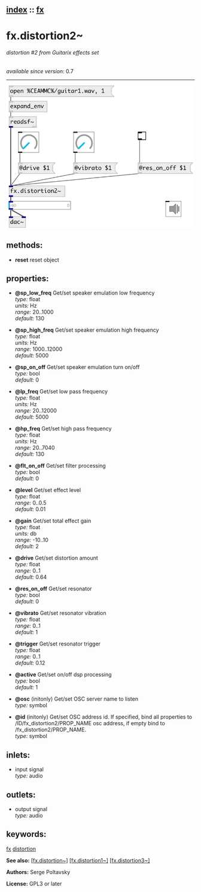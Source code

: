 [index](index.html) :: [fx](category_fx.html)
---

# fx.distortion2~

###### distortion #2 from Guitarix effects set

*available since version:* 0.7

---




[![example](../examples/img/fx.distortion2~.jpg)](../examples/pd/fx.distortion2~.pd)





## methods:

* **reset**
reset object<br>




## properties:

* **@sp_low_freq** 
Get/set speaker emulation low frequency<br>
_type:_ float<br>
_units:_ Hz<br>
_range:_ 20..1000<br>
_default:_ 130<br>

* **@sp_high_freq** 
Get/set speaker emulation high frequency<br>
_type:_ float<br>
_units:_ Hz<br>
_range:_ 1000..12000<br>
_default:_ 5000<br>

* **@sp_on_off** 
Get/set speaker emulation turn on/off<br>
_type:_ bool<br>
_default:_ 0<br>

* **@lp_freq** 
Get/set low pass frequency<br>
_type:_ float<br>
_units:_ Hz<br>
_range:_ 20..12000<br>
_default:_ 5000<br>

* **@hp_freq** 
Get/set high pass frequency<br>
_type:_ float<br>
_units:_ Hz<br>
_range:_ 20..7040<br>
_default:_ 130<br>

* **@flt_on_off** 
Get/set filter processing<br>
_type:_ bool<br>
_default:_ 0<br>

* **@level** 
Get/set effect level<br>
_type:_ float<br>
_range:_ 0..0.5<br>
_default:_ 0.01<br>

* **@gain** 
Get/set total effect gain<br>
_type:_ float<br>
_units:_ db<br>
_range:_ -10..10<br>
_default:_ 2<br>

* **@drive** 
Get/set distortion amount<br>
_type:_ float<br>
_range:_ 0..1<br>
_default:_ 0.64<br>

* **@res_on_off** 
Get/set resonator<br>
_type:_ bool<br>
_default:_ 0<br>

* **@vibrato** 
Get/set resonator vibration<br>
_type:_ float<br>
_range:_ 0..1<br>
_default:_ 1<br>

* **@trigger** 
Get/set resonator trigger<br>
_type:_ float<br>
_range:_ 0..1<br>
_default:_ 0.12<br>

* **@active** 
Get/set on/off dsp processing<br>
_type:_ bool<br>
_default:_ 1<br>

* **@osc** (initonly)
Get/set OSC server name to listen<br>
_type:_ symbol<br>

* **@id** (initonly)
Get/set OSC address id. If specified, bind all properties to
/ID/fx_distortion2/PROP_NAME osc address, if empty bind to
/fx_distortion2/PROP_NAME.<br>
_type:_ symbol<br>



## inlets:

* input signal<br>
_type:_ audio



## outlets:

* output signal<br>
_type:_ audio



## keywords:

[fx](keywords/fx.html)
[distortion](keywords/distortion.html)



**See also:**
[\[fx.distortion~\]](fx.distortion~.html)
[\[fx.distortion1~\]](fx.distortion1~.html)
[\[fx.distortion3~\]](fx.distortion3~.html)




**Authors:** Serge Poltavsky




**License:** GPL3 or later






